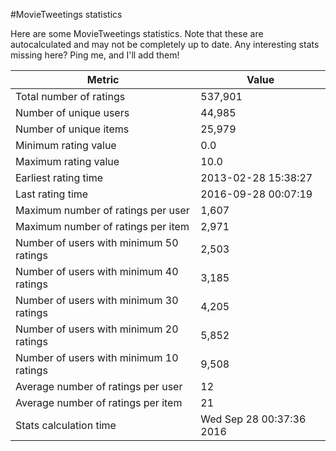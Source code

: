 #MovieTweetings statistics

Here are some MovieTweetings statistics. Note that these are autocalculated and may not be completely up to date. Any interesting stats missing here? Ping me, and I'll add them!

Metric | Value
--- | ---
Total number of ratings                 | 537,901
Number of unique users                  | 44,985
Number of unique items                  | 25,979
Minimum rating value                    | 0.0
Maximum rating value                    | 10.0
Earliest rating time                    | 2013-02-28 15:38:27
Last rating time                        | 2016-09-28 00:07:19
Maximum number of ratings per user      | 1,607
Maximum number of ratings per item      | 2,971
Number of users with minimum 50 ratings | 2,503
Number of users with minimum 40 ratings | 3,185
Number of users with minimum 30 ratings | 4,205
Number of users with minimum 20 ratings | 5,852
Number of users with minimum 10 ratings | 9,508
Average number of ratings per user      | 12
Average number of ratings per item      | 21
Stats calculation time                  | Wed Sep 28 00:37:36 2016


